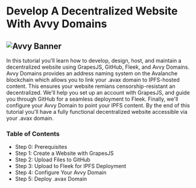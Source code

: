 # Develop A Decentralized Website With Avvy Domains
![Avvy Banner](https://raw.githubusercontent.com/k0d3x8its/build-avax-site/refs/heads/master/src/assets/avvy-site-banner.PNG)
---
In this tutorial you'll learn how to develop, design, host, and maintain a decentralized website using GrapesJS, GitHub, Fleek, and Avvy Domains. Avvy Domains provides an address naming system on the Avalanche blockchain which allows you to link your .avax domain to IPFS-hosted content. This ensures your website remians censorship-resistant an decentralized. We'll help you set up an account with GrapesJS, and guide you through GitHub for a seamless deployment to Fleek. Finally, we'll configure your Avvy Domain to point your IPFS content. By the end of this tutorial you'll have a fully functional decentralized website accessible via your .avax domain.

### Table of Contents
- Step 0: Prerequisites
- Step 1: Create a Website with GrapesJS
- Step 2: Upload Files to GitHub
- Step 3: Upload to Fleek for IPFS Deployment
- Step 4: Configure Your Avvy Domain
- Step 5: Deploy .avax Domain